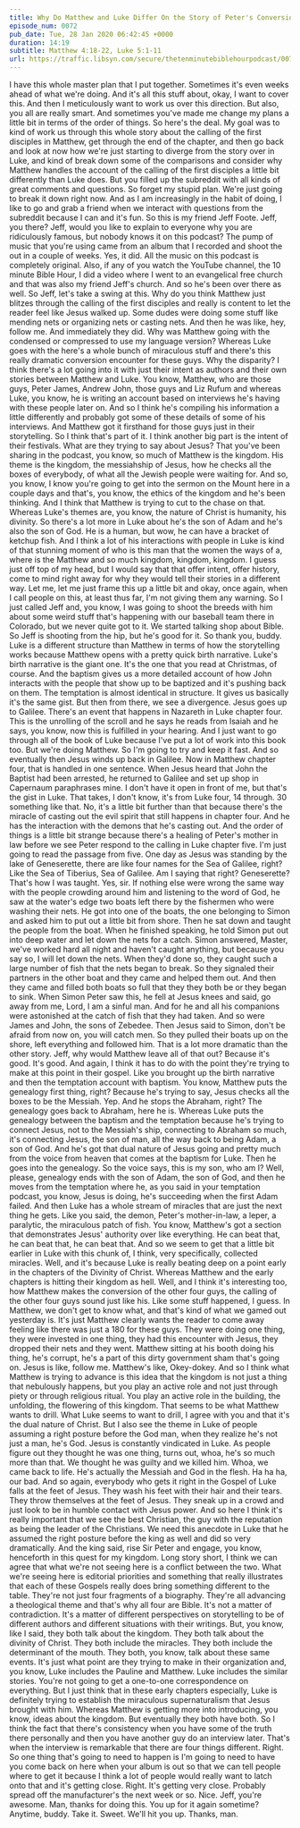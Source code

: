 ```yaml
---
title: Why Do Matthew and Luke Differ On the Story of Peter's Conversion?
episode_num: 0072
pub_date: Tue, 28 Jan 2020 06:42:45 +0000
duration: 14:19
subtitle: Matthew 4:18-22, Luke 5:1-11
url: https://traffic.libsyn.com/secure/thetenminutebiblehourpodcast/0072_-_zzWhy_Do_Matthew_and_Luke_Differ_On_the_Story_of_Peters_Conversion.mp3
---
```


 I have this whole master plan that I put together. Sometimes it's even weeks ahead of what we're doing. And it's all this stuff about, okay, I want to cover this. And then I meticulously want to work us over this direction. But also, you all are really smart. And sometimes you've made me change my plans a little bit in terms of the order of things. So here's the deal. My goal was to kind of work us through this whole story about the calling of the first disciples in Matthew, get through the end of the chapter, and then go back and look at now how we're just starting to diverge from the story over in Luke, and kind of break down some of the comparisons and consider why Matthew handles the account of the calling of the first disciples a little bit differently than Luke does. But you filled up the subreddit with all kinds of great comments and questions. So forget my stupid plan. We're just going to break it down right now. And as I am increasingly in the habit of doing, I like to go and grab a friend when we interact with questions from the subreddit because I can and it's fun. So this is my friend Jeff Foote. Jeff, you there? Jeff, would you like to explain to everyone why you are ridiculously famous, but nobody knows it on this podcast? The pump of music that you're using came from an album that I recorded and shoot the out in a couple of weeks. Yes, it did. All the music on this podcast is completely original. Also, if any of you watch the YouTube channel, the 10 minute Bible Hour, I did a video where I went to an evangelical free church and that was also my friend Jeff's church. And so he's been over there as well. So Jeff, let's take a swing at this. Why do you think Matthew just blitzes through the calling of the first disciples and really is content to let the reader feel like Jesus walked up. Some dudes were doing some stuff like mending nets or organizing nets or casting nets. And then he was like, hey, follow me. And immediately they did. Why was Matthew going with the condensed or compressed to use my language version? Whereas Luke goes with the here's a whole bunch of miraculous stuff and there's this really dramatic conversion encounter for these guys. Why the disparity? I think there's a lot going into it with just their intent as authors and their own stories between Matthew and Luke. You know, Matthew, who are those guys, Peter James, Andrew John, those guys and Liz Rufum and whereas Luke, you know, he is writing an account based on interviews he's having with these people later on. And so I think he's compiling his information a little differently and probably got some of these details of some of his interviews. And Matthew got it firsthand for those guys just in their storytelling. So I think that's part of it. I think another big part is the intent of their festivals. What are they trying to say about Jesus? That you've been sharing in the podcast, you know, so much of Matthew is the kingdom. His theme is the kingdom, the messiahship of Jesus, how he checks all the boxes of everybody, of what all the Jewish people were waiting for. And so, you know, I know you're going to get into the sermon on the Mount here in a couple days and that's, you know, the ethics of the kingdom and he's been thinking. And I think that Matthew is trying to cut to the chase on that. Whereas Luke's themes are, you know, the nature of Christ is humanity, his divinity. So there's a lot more in Luke about he's the son of Adam and he's also the son of God. He is a human, but wow, he can have a bracket of ketchup fish. And I think a lot of his interactions with people in Luke is kind of that stunning moment of who is this man that the women the ways of a, where is the Matthew and so much kingdom, kingdom, kingdom. I guess just off top of my head, but I would say that that offer intent, offer history, come to mind right away for why they would tell their stories in a different way. Let me, let me just frame this up a little bit and okay, once again, when I call people on this, at least thus far, I'm not giving them any warning. So I just called Jeff and, you know, I was going to shoot the breeds with him about some weird stuff that's happening with our baseball team there in Colorado, but we never quite got to it. We started talking shop about Bible. So Jeff is shooting from the hip, but he's good for it. So thank you, buddy. Luke is a different structure than Matthew in terms of how the storytelling works because Matthew opens with a pretty quick birth narrative. Luke's birth narrative is the giant one. It's the one that you read at Christmas, of course. And the baptism gives us a more detailed account of how John interacts with the people that show up to be baptized and it's pushing back on them. The temptation is almost identical in structure. It gives us basically it's the same gist. But then from there, we see a divergence. Jesus goes up to Galilee. There's an event that happens in Nazareth in Luke chapter four. This is the unrolling of the scroll and he says he reads from Isaiah and he says, you know, now this is fulfilled in your hearing. And I just want to go through all of the book of Luke because I've put a lot of work into this book too. But we're doing Matthew. So I'm going to try and keep it fast. And so eventually then Jesus winds up back in Galilee. Now in Matthew chapter four, that is handled in one sentence. When Jesus heard that John the Baptist had been arrested, he returned to Galilee and set up shop in Capernaum paraphrases mine. I don't have it open in front of me, but that's the gist in Luke. That takes, I don't know, it's from Luke four, 14 through. 30 something like that. No, it's a little bit further than that because there's the miracle of casting out the evil spirit that still happens in chapter four. And he has the interaction with the demons that he's casting out. And the order of things is a little bit strange because there's a healing of Peter's mother in law before we see Peter respond to the calling in Luke chapter five. I'm just going to read the passage from five. One day as Jesus was standing by the lake of Geneserette, there are like four names for the Sea of Galilee, right? Like the Sea of Tiberius, Sea of Galilee. Am I saying that right? Geneserette? That's how I was taught. Yes, sir. If nothing else were wrong the same way with the people crowding around him and listening to the word of God, he saw at the water's edge two boats left there by the fishermen who were washing their nets. He got into one of the boats, the one belonging to Simon and asked him to put out a little bit from shore. Then he sat down and taught the people from the boat. When he finished speaking, he told Simon put out into deep water and let down the nets for a catch. Simon answered, Master, we've worked hard all night and haven't caught anything, but because you say so, I will let down the nets. When they'd done so, they caught such a large number of fish that the nets began to break. So they signaled their partners in the other boat and they came and helped them out. And then they came and filled both boats so full that they they both be or they began to sink. When Simon Peter saw this, he fell at Jesus knees and said, go away from me, Lord, I am a sinful man. And for he and all his companions were astonished at the catch of fish that they had taken. And so were James and John, the sons of Zebedee. Then Jesus said to Simon, don't be afraid from now on, you will catch men. So they pulled their boats up on the shore, left everything and followed him. That is a lot more dramatic than the other story. Jeff, why would Matthew leave all of that out? Because it's good. It's good. And again, I think it has to do with the point they're trying to make at this point in their gospel. Like you brought up the birth narrative and then the temptation account with baptism. You know, Matthew puts the genealogy first thing, right? Because he's trying to say, Jesus checks all the boxes to be the Messiah. Yep. And he stops the Abraham, right? The genealogy goes back to Abraham, here he is. Whereas Luke puts the genealogy between the baptism and the temptation because he's trying to connect Jesus, not to the Messiah's ship, connecting to Abraham so much, it's connecting Jesus, the son of man, all the way back to being Adam, a son of God. And he's got that dual nature of Jesus going and pretty much from the voice from heaven that comes at the baptism for Luke. Then he goes into the genealogy. So the voice says, this is my son, who am I? Well, please, genealogy ends with the son of Adam, the son of God, and then he moves from the temptation where he, as you said in your temptation podcast, you know, Jesus is doing, he's succeeding when the first Adam failed. And then Luke has a whole stream of miracles that are just the next thing he gets. Like you said, the demon, Peter's mother-in-law, a leper, a paralytic, the miraculous patch of fish. You know, Matthew's got a section that demonstrates Jesus' authority over like everything. He can beat that, he can beat that, he can beat that. And so we seem to get that a little bit earlier in Luke with this chunk of, I think, very specifically, collected miracles. Well, and it's because Luke is really beating deep on a point early in the chapters of the Divinity of Christ. Whereas Matthew and the early chapters is hitting their kingdom as hell. Well, and I think it's interesting too, how Matthew makes the conversion of the other four guys, the calling of the other four guys sound just like his. Like some stuff happened, I guess. In Matthew, we don't get to know what, and that's kind of what we gamed out yesterday is. It's just Matthew clearly wants the reader to come away feeling like there was just a 180 for these guys. They were doing one thing, they were invested in one thing, they had this encounter with Jesus, they dropped their nets and they went. Matthew sitting at his booth doing his thing, he's corrupt, he's a part of this dirty government sham that's going on. Jesus is like, follow me. Matthew's like, Okey-dokey. And so I think what Matthew is trying to advance is this idea that the kingdom is not just a thing that nebulously happens, but you play an active role and not just through piety or through religious ritual. You play an active role in the building, the unfolding, the flowering of this kingdom. That seems to be what Matthew wants to drill. What Luke seems to want to drill, I agree with you and that it's the dual nature of Christ. But I also see the theme in Luke of people assuming a right posture before the God man, when they realize he's not just a man, he's God. Jesus is constantly vindicated in Luke. As people figure out they thought he was one thing, turns out, whoa, he's so much more than that. We thought he was guilty and we killed him. Whoa, we came back to life. He's actually the Messiah and God in the flesh. Ha ha ha, our bad. And so again, everybody who gets it right in the Gospel of Luke falls at the feet of Jesus. They wash his feet with their hair and their tears. They throw themselves at the feet of Jesus. They sneak up in a crowd and just look to be in humble contact with Jesus power. And so here I think it's really important that we see the best Christian, the guy with the reputation as being the leader of the Christians. We need this anecdote in Luke that he assumed the right posture before the king as well and did so very dramatically. And the king said, rise Sir Peter and engage, you know, henceforth in this quest for my kingdom. Long story short, I think we can agree that what we're not seeing here is a conflict between the two. What we're seeing here is editorial priorities and something that really illustrates that each of these Gospels really does bring something different to the table. They're not just four fragments of a biography. They're all advancing a theological theme and that's why all four are Bible. It's not a matter of contradiction. It's a matter of different perspectives on storytelling to be of different authors and different situations with their writings. But, you know, like I said, they both talk about the kingdom. They both talk about the divinity of Christ. They both include the miracles. They both include the determinant of the mouth. They both, you know, talk about these same events. It's just what point are they trying to make in their organization and, you know, Luke includes the Pauline and Matthew. Luke includes the similar stories. You're not going to get a one-to-one correspondence on everything. But I just think that in these early chapters especially, Luke is definitely trying to establish the miraculous supernaturalism that Jesus brought with him. Whereas Matthew is getting more into introducing, you know, ideas about the kingdom. But eventually they both have both. So I think the fact that there's consistency when you have some of the truth there personally and then you have another guy do an interview later. That's when the interview is remarkable that there are four things different. Right. So one thing that's going to need to happen is I'm going to need to have you come back on here when your album is out so that we can tell people where to get it because I think a lot of people would really want to latch onto that and it's getting close. Right. It's getting very close. Probably spread off the manufacturer's the next week or so. Nice. Jeff, you're awesome. Man, thanks for doing this. You up for it again sometime? Anytime, buddy. Take it. Sweet. We'll hit you up. Thanks, man.